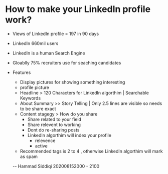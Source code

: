 # How to make your LinkedIn profile work?

- Views of LinkedIn profile = 197 in 90 days
- LinkedIn 660mil users 
- LinkedIn is a human Search Engine 
- Gloablly 75% recruiters use for seaching candidates
- Features
  - Display pictures for showing something interesting 
  - profile picture 
  - Headline > 120 Characters for LinkedIn algorthim | Searchable Keywords
  - About Summary >> Story Telling | Only 2.5 lines are visible so needs to be share exact 
  - Content stagegy > How do you share 
    - Share related to your field
    - Share relevent to working 
    - Dont do re-sharing posts
    - LinkedIn algorthim will index your profile
      - relevence
      - active
  - Recommended tags is 2 to 4 , otherwise LinkedIn algorthim will mark as spam
  

  -- 
  Hammad Siddiqi 
  202008152000 - 2100